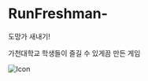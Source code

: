 # RunFreshman-
도망가 새내기!


가천대학교 학생들이 즐길 수 있게끔 만든 게임


![Icon](https://github.com/user-attachments/assets/bdbb5ad6-8ae8-4b5b-b5f4-6d3150acde01)
